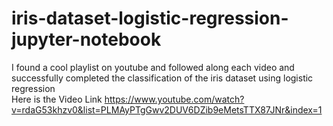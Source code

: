 # iris-dataset-logistic-regression-jupyter-notebook
I found a cool playlist on youtube and followed along each video and successfully completed the classification of the iris dataset using logistic regression<br>
Here is the Video Link https://www.youtube.com/watch?v=rdaG53khzv0&list=PLMAyPTgGwv2DUV6DZib9eMetsTTX87JNr&index=1

